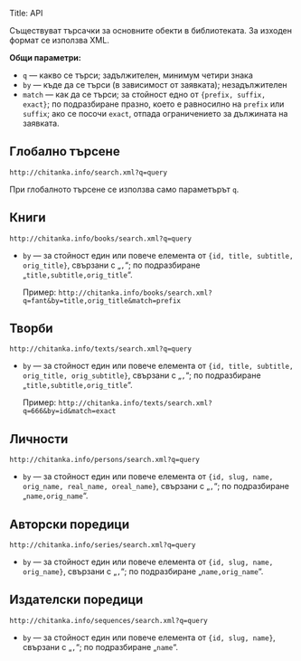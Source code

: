 Title: API

Съществуват търсачки за основните обекти в библиотеката. За изходен формат се използва XML.

**Общи параметри:**

* `q` — какво се търси; задължителен, минимум четири знака
* `by` — къде да се търси (в зависимост от заявката); незадължителен
* `match` — как да се търси; за стойност едно от `{prefix, suffix, exact}`; по подразбиране празно, което е равносилно на `prefix` или `suffix`; ако се посочи `exact`, отпада ограничението за дължината на заявката.

## Глобално търсене

`http://chitanka.info/search.xml?q=query`

При глобалното търсене се използва само параметърът `q`.


## Книги

`http://chitanka.info/books/search.xml?q=query`

* `by` — за стойност един или повече елемента от `{id, title, subtitle, orig_title}`, свързани с „`,`“; по подразбиране „`title,subtitle,orig_title`“.

    Пример: `http://chitanka.info/books/search.xml?q=fant&by=title,orig_title&match=prefix`

## Творби

`http://chitanka.info/texts/search.xml?q=query`

* `by` — за стойност един или повече елемента от `{id, title, subtitle, orig_title, orig_subtitle}`, свързани с „`,`“; по подразбиране „`title,subtitle,orig_title`“.

    Пример: `http://chitanka.info/texts/search.xml?q=666&by=id&match=exact`

## Личности

`http://chitanka.info/persons/search.xml?q=query`

* `by` — за стойност един или повече елемента от `{id, slug, name, orig_name, real_name, oreal_name}`, свързани с „`,`“; по подразбиране „`name,orig_name`“.

## Авторски поредици

`http://chitanka.info/series/search.xml?q=query`

* `by` — за стойност един или повече елемента от `{id, slug, name, orig_name}`, свързани с „`,`“; по подразбиране „`name,orig_name`“.

## Издателски поредици

`http://chitanka.info/sequences/search.xml?q=query`

* `by` — за стойност един или повече елемента от `{id, slug, name}`, свързани с „`,`“; по подразбиране „`name`“.
